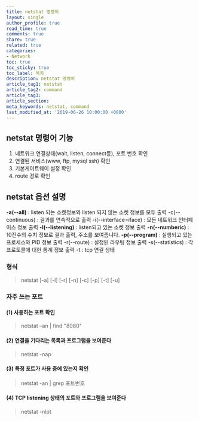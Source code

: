 ```yaml
---
title: netstat 명령어
layout: single
author_profile: true
read_time: true
comments: true
share: true
related: true
categories:
- Network
toc: true
toc_sticky: true
toc_label: 목차
description: netstat 명령어
article_tag1: netstat
article_tag2: command
article_tag3: 
article_section:  
meta_keywords: netstat, command
last_modified_at: '2019-06-26 10:00:00 +0800'
---
```


## netstat 명령어 기능

1. 네트워크 연결상태(wait, listen, connect등), 포트 번호 확인
2. 연결된 서비스(www, ftp, mysql ssh) 확인
3. 기본게이트웨이 설정 확인
4. route 경로 확인

## netstat 옵션 설명

**-a(--all)** : listen 되는 소켓정보와 listen 되지 않는 소켓 정보를 모두 출력
-c(--continuous) : 결과를 연속적으로 출력
-i(--interface=iface) : 모든 네트워크 인터페이스 정보 출력
**-l(--listening)** : listen되고 있는 소켓 정보 출력
**-n(--numberic)** : 10진수의 수치 정보로 결과 출력, 주소를 보여줍니다. 
**-p(--program)** : 실행되고 있는 프로세스와 PID 정보 출력
-r(--route) : 설정된 라우팅 정보 출력
-s(--statistics) : 각 프로토콜에 대한 통계 정보 출력
-t : tcp 연결 상태 

### 형식
> netstat [-a] [-l] [-r] [-n] [-c] [-p] [-t] [-u]

### 자주 쓰는 포트

#### (1) 사용하는 포트 확인
> netstat –an | find "8080"

#### (2) 연결을 기다리는 목록과 프로그램을 보여준다
> netstat -nap

#### (3) 특정 포트가 사용 중에 있는지 확인 
> netstat -an | grep 포트번호

#### (4) TCP listening 상태의 포트와 프로그램을 보여준다
> netstat -nlpt



 